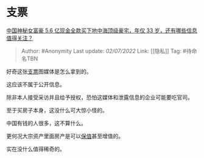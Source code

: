 # 支票
[中国神秘女富豪 5.6 亿现金全款买下地中海顶级豪宅，年仅 33 岁，还有哪些信息值得关注？](https://www.zhihu.com/question/539195242/answer/2545180200)

> Author: #Anonymity
> Last update: *02/07/2022*
> Link: [[隐私]]
> Tag: #待命名TBN

好奇这张[支票](https://www.zhihu.com/search?q=%E6%94%AF%E7%A5%A8&search_source=Entity&hybrid_search_source=Entity&hybrid_search_extra=%7B%22sourceType%22%3A%22answer%22%2C%22sourceId%22%3A2545180200%7D)图媒体是怎么拿到的。

这应该不属于公开信息。

除非本人接受采访并且给予授权，恐怕这媒体和泄露信息的企业可能要吃官司。

至于买房子本身，这没什么可大惊小怪的。

中国有钱的人很多，这不算什么。

更何况大宗资产里面房产是可以[保值](https://www.zhihu.com/search?q=%E4%BF%9D%E5%80%BC&search_source=Entity&hybrid_search_source=Entity&hybrid_search_extra=%7B%22sourceType%22%3A%22answer%22%2C%22sourceId%22%3A2545180200%7D)甚至增值的。

实在没什么值得稀奇的。
